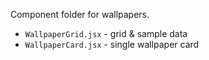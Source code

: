 Component folder for wallpapers. 

- `WallpaperGrid.jsx` - grid & sample data
- `WallpaperCard.jsx` - single wallpaper card
